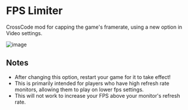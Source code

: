 # FPS Limiter
 CrossCode mod for capping the game's framerate, using a new option in Video settings.

![image](https://user-images.githubusercontent.com/32598419/159139225-c5ee7692-c463-40bf-ae7c-558f342834a2.png)


## Notes
- After changing this option, restart your game for it to take effect!
- This is primarily intended for players who have high refresh rate monitors, allowing them to play on lower fps settings.
- This will not work to increase your FPS above your monitor's refresh rate.
